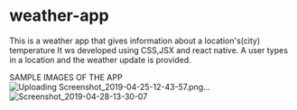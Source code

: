 # weather-app
This is a weather app that gives information about a location's(city) temperature
It ws developed using CSS,JSX and react native.
A user types in a location and the weather update is provided.

SAMPLE IMAGES OF THE APP
![Uploading Screenshot_2019-04-25-12-43-57.png…]()
![Screenshot_2019-04-28-13-30-07](https://user-images.githubusercontent.com/37008398/78171463-5d4ec000-744c-11ea-98e7-62ee527da273.png)

